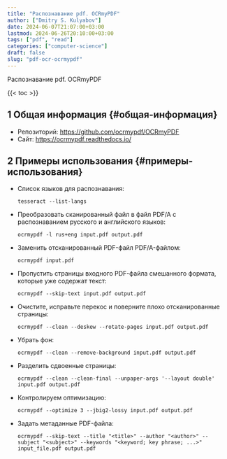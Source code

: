 ```yaml
---
title: "Распознавание pdf. OCRmyPDF"
author: ["Dmitry S. Kulyabov"]
date: 2024-06-07T21:07:00+03:00
lastmod: 2024-06-26T20:10:00+03:00
tags: ["pdf", "read"]
categories: ["computer-science"]
draft: false
slug: "pdf-ocr-ocrmypdf"
---
```


Распознавание pdf. OCRmyPDF

<!--more-->

{{< toc >}}


## <span class="section-num">1</span> Общая информация {#общая-информация}

-   Репозиторий: <https://github.com/ocrmypdf/OCRmyPDF>
-   Сайт: <https://ocrmypdf.readthedocs.io/>


## <span class="section-num">2</span> Примеры использования {#примеры-использования}

-   Список языков для распознавания:
    ```shell
    tesseract --list-langs
    ```
-   Преобразовать сканированный файл в файл PDF/A с распознаванием русского и английского языков:
    ```shell
    ocrmypdf -l rus+eng input.pdf output.pdf
    ```
-   Заменить отсканированный PDF-файл PDF/A-файлом:
    ```shell
    ocrmypdf input.pdf
    ```
-   Пропустить страницы входного PDF-файла смешанного формата, которые уже содержат текст:
    ```shell
    ocrmypdf --skip-text input.pdf output.pdf
    ```
-   Очистите, исправьте перекос и поверните плохо отсканированные страницы:
    ```shell
    ocrmypdf --clean --deskew --rotate-pages input.pdf output.pdf
    ```
-   Убрать фон:
    ```shell
    ocrmypdf --clean --remove-background input.pdf output.pdf
    ```
-   Разделить сдвоенные страницы:
    ```shell
    ocrmypdf --clean --clean-final --unpaper-args '--layout double' input.pdf output.pdf
    ```
-   Контролируем оптимизацию:
    ```shell
    ocrmypdf --optimize 3 --jbig2-lossy input.pdf output.pdf
    ```
-   Задать метаданные PDF-файла:
    ```shell
    ocrmypdf --skip-text --title "<title>" --author "<author>" --subject "<subject>" --keywords "<keyword; key phrase; ...>" input_file.pdf output.pdf
    ```
